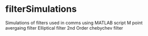 # filterSimulations
Simulations of filters used in comms using MATLAB script 
M point avergaing filter
Elliptical filter
2nd Order chebychev filter
